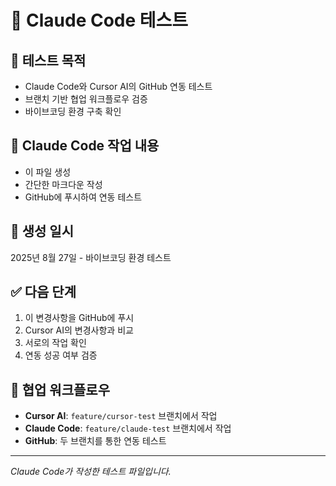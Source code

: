 # 🧠 Claude Code 테스트

## 🎯 테스트 목적
- Claude Code와 Cursor AI의 GitHub 연동 테스트
- 브랜치 기반 협업 워크플로우 검증
- 바이브코딩 환경 구축 확인

## 🔧 Claude Code 작업 내용
- 이 파일 생성
- 간단한 마크다운 작성
- GitHub에 푸시하여 연동 테스트

## 📅 생성 일시
2025년 8월 27일 - 바이브코딩 환경 테스트

## ✅ 다음 단계
1. 이 변경사항을 GitHub에 푸시
2. Cursor AI의 변경사항과 비교
3. 서로의 작업 확인
4. 연동 성공 여부 검증

## 🔄 협업 워크플로우
- **Cursor AI**: `feature/cursor-test` 브랜치에서 작업
- **Claude Code**: `feature/claude-test` 브랜치에서 작업
- **GitHub**: 두 브랜치를 통한 연동 테스트

---
*Claude Code가 작성한 테스트 파일입니다.*
